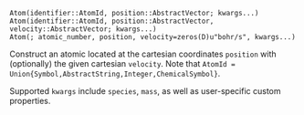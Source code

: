 ```
Atom(identifier::AtomId, position::AbstractVector; kwargs...)
Atom(identifier::AtomId, position::AbstractVector, velocity::AbstractVector; kwargs...)
Atom(; atomic_number, position, velocity=zeros(D)u"bohr/s", kwargs...)
```

Construct an atomic located at the cartesian coordinates `position` with (optionally) the given cartesian `velocity`. Note that `AtomId = Union{Symbol,AbstractString,Integer,ChemicalSymbol}`.

Supported `kwargs` include `species`, `mass`, as well as user-specific custom properties.
